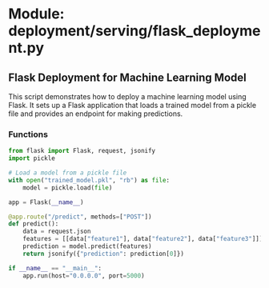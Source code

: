 # Module: deployment/serving/flask_deployment.py

## Flask Deployment for Machine Learning Model

This script demonstrates how to deploy a machine learning model using Flask. It sets up a Flask application that loads a trained model from a pickle file and provides an endpoint for making predictions.

### Functions

```python
from flask import Flask, request, jsonify
import pickle

# Load a model from a pickle file
with open("trained_model.pkl", "rb") as file:
    model = pickle.load(file)

app = Flask(__name__)

@app.route("/predict", methods=["POST"])
def predict():
    data = request.json
    features = [[data["feature1"], data["feature2"], data["feature3"]]]
    prediction = model.predict(features)
    return jsonify({"prediction": prediction[0]})

if __name__ == "__main__":
    app.run(host="0.0.0.0", port=5000)
